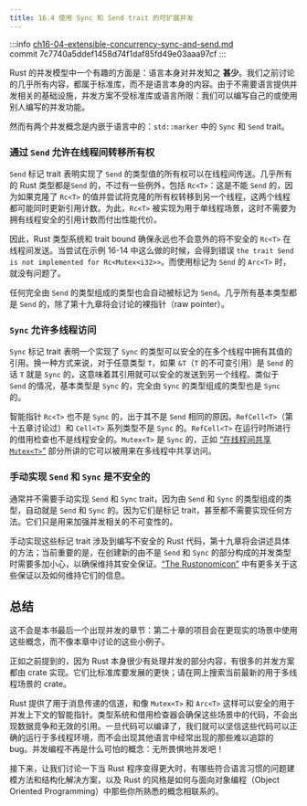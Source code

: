 ```yaml
---
title: 16.4 使用 Sync 和 Send trait 的可扩展并发
---
```


:::info
[ch16-04-extensible-concurrency-sync-and-send.md](https://github.com/rust-lang/book/blob/main/src/ch16-04-extensible-concurrency-sync-and-send.md)
<br>
commit 7c7740a5ddef1458d74f1daf85fd49e03aaa97cf
:::

Rust 的并发模型中一个有趣的方面是：语言本身对并发知之 **甚少**。我们之前讨论的几乎所有内容，都属于标准库，而不是语言本身的内容。由于不需要语言提供并发相关的基础设施，并发方案不受标准库或语言所限：我们可以编写自己的或使用别人编写的并发功能。

然而有两个并发概念是内嵌于语言中的：`std::marker` 中的 `Sync` 和 `Send` trait。

### 通过 `Send` 允许在线程间转移所有权

`Send` 标记 trait 表明实现了 `Send` 的类型值的所有权可以在线程间传送。几乎所有的 Rust 类型都是`Send` 的，不过有一些例外，包括 `Rc<T>`：这是不能 `Send` 的，因为如果克隆了 `Rc<T>` 的值并尝试将克隆的所有权转移到另一个线程，这两个线程都可能同时更新引用计数。为此，`Rc<T>` 被实现为用于单线程场景，这时不需要为拥有线程安全的引用计数而付出性能代价。

因此，Rust 类型系统和 trait bound 确保永远也不会意外的将不安全的 `Rc<T>` 在线程间发送。当尝试在示例 16-14 中这么做的时候，会得到错误 `the trait Send is not implemented for Rc<Mutex<i32>>`。而使用标记为 `Send` 的 `Arc<T>` 时，就没有问题了。

任何完全由 `Send` 的类型组成的类型也会自动被标记为 `Send`。几乎所有基本类型都是 `Send` 的，除了第十九章将会讨论的裸指针（raw pointer）。

### `Sync` 允许多线程访问

`Sync` 标记 trait 表明一个实现了 `Sync` 的类型可以安全的在多个线程中拥有其值的引用。换一种方式来说，对于任意类型 `T`，如果 `&T`（`T` 的不可变引用）是 `Send` 的话 `T` 就是 `Sync` 的，这意味着其引用就可以安全的发送到另一个线程。类似于 `Send` 的情况，基本类型是 `Sync` 的，完全由 `Sync` 的类型组成的类型也是 `Sync` 的。

智能指针 `Rc<T>` 也不是 `Sync` 的，出于其不是 `Send` 相同的原因。`RefCell<T>`（第十五章讨论过）和 `Cell<T>` 系列类型不是 `Sync` 的。`RefCell<T>` 在运行时所进行的借用检查也不是线程安全的。`Mutex<T>` 是 `Sync` 的，正如 [“在线程间共享 `Mutex<T>`”][sharing-a-mutext-between-multiple-threads] 部分所讲的它可以被用来在多线程中共享访问。

### 手动实现 `Send` 和 `Sync` 是不安全的

通常并不需要手动实现 `Send` 和 `Sync` trait，因为由 `Send` 和 `Sync` 的类型组成的类型，自动就是 `Send` 和 `Sync` 的。因为它们是标记 trait，甚至都不需要实现任何方法。它们只是用来加强并发相关的不可变性的。

手动实现这些标记 trait 涉及到编写不安全的 Rust 代码，第十九章将会讲述具体的方法；当前重要的是，在创建新的由不是 `Send` 和 `Sync` 的部分构成的并发类型时需要多加小心，以确保维持其安全保证。[“The Rustonomicon”][nomicon] 中有更多关于这些保证以及如何维持它们的信息。

## 总结

这不会是本书最后一个出现并发的章节：第二十章的项目会在更现实的场景中使用这些概念，而不像本章中讨论的这些小例子。

正如之前提到的，因为 Rust 本身很少有处理并发的部分内容，有很多的并发方案都由 crate 实现。它们比标准库要发展的更快；请在网上搜索当前最新的用于多线程场景的 crate。

Rust 提供了用于消息传递的信道，和像 `Mutex<T>` 和 `Arc<T>` 这样可以安全的用于并发上下文的智能指针。类型系统和借用检查器会确保这些场景中的代码，不会出现数据竞争和无效的引用。一旦代码可以编译了，我们就可以坚信这些代码可以正确的运行于多线程环境，而不会出现其他语言中经常出现的那些难以追踪的 bug。并发编程不再是什么可怕的概念：无所畏惧地并发吧！

接下来，让我们讨论一下当 Rust 程序变得更大时，有哪些符合语言习惯的问题建模方法和结构化解决方案，以及 Rust 的风格是如何与面向对象编程（Object Oriented Programming）中那些你所熟悉的概念相联系的。

[sharing-a-mutext-between-multiple-threads]: ch16-03-shared-state.html#在线程间共享-mutext
[nomicon]: https://doc.rust-lang.org/nomicon/index.html
